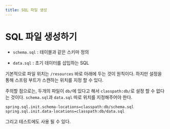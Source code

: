 ```yaml
---
title: SQL 파일 생성
---
```


# SQL 파일 생성하기

* `schema.sql` : 테이블과 같은 스키마 정의

* `data.sql` : 초기 데이터를 삽입하는 SQL

기본적으로 파일 위치는 `/resources` 바로 아래에 두는 것이 원칙이다. 하지만 설정을 통해 스프링 부트가 스캔하는 위치를 지정 할 수 있다.

주의할 점으로는, 두개의 파일이 `db/`에 있다고 해서 `classpath:db/`로 설정 할 수 없다는 것이다. `schema.sql`과 `data.sql` 따로 위치를 지정해주어야 한다.

```properties
spring.sql.init.schema-locations=classpath:db/schema.sql
spring.sql.init.data-locations=classpath:db/data.sql
```

그리고 테스트에도 사용 될 수 있다.
